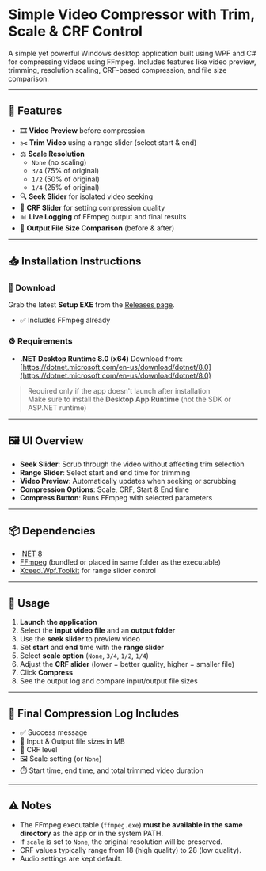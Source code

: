 ﻿# Simple Video Compressor with Trim, Scale & CRF Control

A simple yet powerful Windows desktop application built using WPF and C# for compressing videos using FFmpeg. Includes features like video preview, trimming, resolution scaling, CRF-based compression, and file size comparison.

---

## 🔧 Features

- 🎞️ **Video Preview** before compression
- ✂️ **Trim Video** using a range slider (select start & end)
- ⚖️ **Scale Resolution**  
  - `None` (no scaling)  
  - `3/4` (75% of original)  
  - `1/2` (50% of original)  
  - `1/4` (25% of original)
- 🔍 **Seek Slider** for isolated video seeking
- 🔄 **CRF Slider** for setting compression quality
- 📊 **Live Logging** of FFmpeg output and final results
- 📁 **Output File Size Comparison** (before & after)

---

## 📥 Installation Instructions

### 🔽 Download

Grab the latest **Setup EXE** from the [Releases page](https://github.com/mmaarij/FFMPEG-Compressor-UI/releases).

- ✅ Includes FFmpeg already

### ⚙️ Requirements

- **.NET Desktop Runtime 8.0 (x64)**
  Download from: [https://dotnet.microsoft.com/en-us/download/dotnet/8.0](https://dotnet.microsoft.com/en-us/download/dotnet/8.0)
> Required only if the app doesn't launch after installation<br>
> Make sure to install the **Desktop App Runtime** (not the SDK or ASP.NET runtime)

---

## 🖼️ UI Overview

- **Seek Slider**: Scrub through the video without affecting trim selection
- **Range Slider**: Select start and end time for trimming
- **Video Preview**: Automatically updates when seeking or scrubbing
- **Compression Options**: Scale, CRF, Start & End time
- **Compress Button**: Runs FFmpeg with selected parameters

---

## 📦 Dependencies

- [.NET 8](https://dotnet.microsoft.com/en-us/)
- [FFmpeg](https://ffmpeg.org/) (bundled or placed in same folder as the executable)
- [Xceed.Wpf.Toolkit](https://github.com/xceedsoftware/wpftoolkit) for range slider control

---

## 🚀 Usage

1. **Launch the application**
2. Select the **input video file** and an **output folder**
3. Use the **seek slider** to preview video
4. Set **start** and **end** time with the **range slider**
5. Select **scale option** (`None`, `3/4`, `1/2`, `1/4`)
6. Adjust the **CRF slider** (lower = better quality, higher = smaller file)
7. Click **Compress**
8. See the output log and compare input/output file sizes

---

## 📄 Final Compression Log Includes

- ✅ Success message
- 📁 Input & Output file sizes in MB
- 🎯 CRF level
- 🖼️ Scale setting (or `None`)
- ⏱️ Start time, end time, and total trimmed video duration

---

## ⚠️ Notes

- The FFmpeg executable (`ffmpeg.exe`) **must be available in the same directory** as the app or in the system PATH.
- If `scale` is set to `None`, the original resolution will be preserved.
- CRF values typically range from 18 (high quality) to 28 (low quality).
- Audio settings are kept default.
